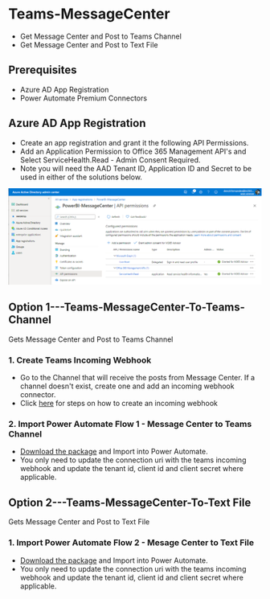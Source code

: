 # Teams-MessageCenter
* Get Message Center and Post to Teams Channel
* Get Message Center and Post to Text File

## Prerequisites
* Azure AD App Registration
* Power Automate Premium Connectors

## Azure AD App Registration
* Create an app registration and grant it the following API Permissions.
* Add an Application Permission to Office 365 Management API's and Select ServiceHealth.Read - Admin Consent Required.
* Note you will need the AAD Tenant ID, Application ID and Secret to be used in either of the solutions below.

<img src="https://github.com/M365-DenzilFernandes/M365-MessageCenter-PowerBI/blob/main/PBI-MessageCenter-4.png"  style="max-width:100%;">

## Option 1---Teams-MessageCenter-To-Teams-Channel
Gets Message Center and Post to Teams Channel

### 1. Create Teams Incoming Webhook
* Go to the Channel that will receive the posts from Message Center. If a channel doesn't exist, create one and add an incoming webhook connector. 
* Click [here](https://docs.microsoft.com/en-us/microsoftteams/platform/webhooks-and-connectors/how-to/add-incoming-webhook) for steps on how to create an incoming webhook

### 2. Import Power Automate Flow 1 - Message Center to Teams Channel
* [Download the package](https://github.com/M365-DenzilFernandes/Teams-MessageCenter/raw/main/MicrosoftTeams-MessageCenter(v1.0).zip) and Import into Power Automate.
* You only need to update the connection uri with the teams incoming webhook and update the tenant id, client id and client secret where applicable.

## Option 2---Teams-MessageCenter-To-Text File
Gets Message Center and Post to Text File

### 1. Import Power Automate Flow 2 - Mesage Center to Text File
* [Download the package](https://github.com/M365-DenzilFernandes/Teams-MessageCenter/raw/main/MicrosoftTeams-MessageCenter(v1.0)-To-TextFile.zip) and Import into Power Automate.
* You only need to update the connection uri with the teams incoming webhook and update the tenant id, client id and client secret where applicable.
